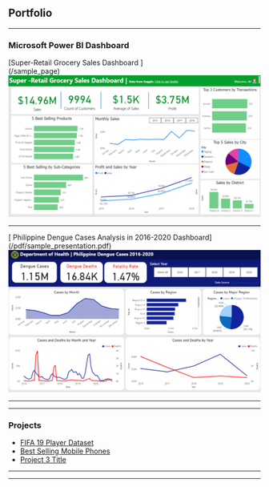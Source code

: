 ## Portfolio

---

### Microsoft Power BI Dashboard

[Super-Retail Grocery Sales Dashboard ] <br> (/sample_page)
<img src="images/retail-dashboard.png?raw=true"/>

---

[ Philippine Dengue Cases Analysis in 2016-2020 Dashboard]  <br>(/pdf/sample_presentation.pdf)
<img src="images/Dengue Cases vs Deaths Analysis.png?raw=true"/>

---
---

### Projects
- [FIFA 19 Player Dataset](https://github.com/jericdata-analyst/My-Notebook/blob/main/fifa-19-eda.ipynb)
- [Best Selling Mobile Phones](https://github.com/jericdata-analyst/My-Notebook/blob/main/best-selling-mobile-phones-eda.ipynb)
- [Project 3 Title](http://example.com/)

---




---
<!-- <p style="font-size:11px">Page template forked from <a href="https://github.com/evanca/quick-portfolio">evanca</a></p> -->
<!-- Remove above link if you don't want to attibute -->
